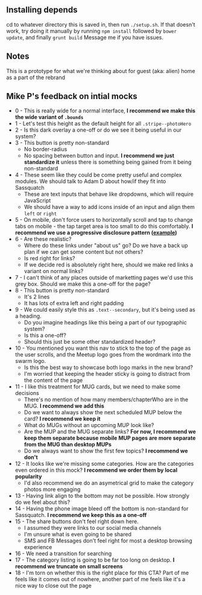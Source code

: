 ## Installing depends
cd to whatever directory this is saved in, then run `./setup.sh`. If that doesn't work, try doing it manually by running `npm install` followed by `bower update`, and finally `grunt build`
Message me if you have issues.

## Notes
This is a prototype for what we're thinking about for guest (aka: alien) home as a part of the rebrand

## Mike P's feedback on intial mocks
* 0 - This is really wide for a normal interface, **I recommend we make this the wide variant of `.bounds`**
* 1 - Let's test this height as the default height for all `.stripe--photoHero`
* 2 - Is this dark overlay a one-off or do we see it being useful in our system?
* 3 - This button is pretty non-standard
	* No border-radius
	* No spacing between button and input. **I recommend we just standardize it** unless there is something being gained from it being non-standard
* 4 - These seem like they could be come pretty useful and complex modules. We should talk to Adam D about how/if they fit into Sassquatch
	* These are text inputs that behave like dropdowns, which will require JavaScript
	* We should have a way to add icons inside of an input and align them `left` or `right`
* 5 - On mobile, don't force users to horizontally scroll and tap to change tabs on mobile - the tap target area is too small to do this comfortably. **I recommend we use a progressive disclosure pattern ([example](http://codepen.io/Dreamdealer/pen/waVzmK))**
* 6 - Are these realistic?
	* Where do these links under "about us" go? Do we have a back up plan if we can get some content but not others?
	* Is red right for links?
	* If we decide red is absolutely right here, should we make red links a variant on normal links?
* 7 - I can't think of any places outside of marketting pages we'd use this grey box. Should we make this a one-off for the page?
* 8 - This button is pretty non-standard
	* It's 2 lines
	* It has lots of extra left and right padding
* 9 - We could easily style this as `.text--secondary`, but it's being used as a heading.
	* Do you imagine headings like this being a part of our typographic system?
	* Is this a one-off?
	* Should this just be some other standardized header?
* 10 - You mentioned you want this nav to stick to the top of the page as the user scrolls, and the Meetup logo goes from the wordmark into the swarm logo.
	* Is this the best way to showcase both logo marks in the new brand?
	* I'm worried that keeping the header sticky is going to distract from the content of the page
* 11 - I like this treatment for MUG cards, but we need to make some decisions
	* There's no mention of how many members/chapterWho are in the MUG. **I recommend we add this**
	* Do we want to always show the next scheduled MUP below the card?  **I recommend we keep it**
	* What do MUGs without an upcoming MUP look like?
	* Are the MUP and the MUG separate links? **For now, I recommend we keep them separate because mobile MUP pages are more separate from the MUG than desktop MUPs**
	* Do we always want to show the first few topics? **I recommend we don't**
* 12 - It looks like we're missing some categories. How are the categories even ordered in this mock? **I recommend we order them by local popularity**
  * I'd also recommend we do an asymetrical grid to make the category photos more engaging
* 13 - Having link align to the bottom may not be possible. How strongly do we feel about this?
* 14 - Having the phone image bleed off the bottom is non-standard for Sassquatch. **I recommend we keep this as a one-off**
* 15 - The share buttons don't feel right down here.
	* I assumed they were links to our social media channels
	* I'm unsure what is even going to be shared
	* SMS and FB Messages don't feel right for most a desktop browsing experience
* 16 - We need a transition for searching
* 17 - The category listing is going to be far too long on desktop. **I recommend we truncate on small screens**
* 18 - I'm torn on whether this is the right place for this CTA? Part of me feels like it comes out of nowhere, another part of me feels like it's a nice way to close out the page
